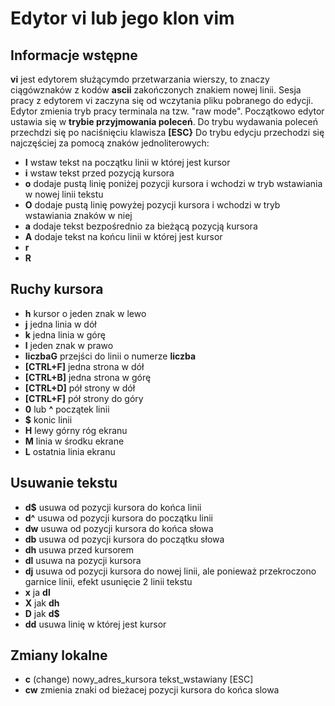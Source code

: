 # Edytor vi lub jego klon vim
## Informacje wstępne
__vi__ jest edytorem służącymdo przetwarzania wierszy, to znaczy ciągówznaków z kodów __ascii__ zakończonych znakiem
nowej linii. Sesja pracy z edytorem vi zaczyna się od wczytania pliku pobranego do edycji. Edytor zmienia tryb pracy
terminala na tzw. "raw mode". Początkowo edytor ustawia się w __trybie przyjmowania poleceń__.
Do trybu wydawania poleceń przechdzi się po naciśnięciu klawisza __[ESC}__
Do trybu edycju przechodzi się najczęściej za pomocą znaków jednoliterowych:
* __I__ wstaw tekst na początku linii w której jest kursor
* __i__ wstaw tekst przed pozycją kursora
* __o__ dodaje pustą linię poniżej pozycji kursora i wchodzi w tryb wstawiania w nowej linii tekstu
* __O__ dodaje pustą linię powyżej pozycji kursora i wchodzi w tryb wstawiania znaków w niej
* __a__ dodaje tekst bezpośrednio za bieżącą pozycją kursora
* __A__ dodaje tekst na końcu linii w której jest kursor
* __r__
* __R__
 

## Ruchy kursora

* __h__ kursor o jeden znak w lewo
* __j__ jedna linia w dół
* __k__ jedna linia w górę
* __l__ jeden znak w prawo
* __liczbaG__ przejści do linii o numerze __liczba__
* __[CTRL+F]__ jedna strona w dół
* __[CTRL+B]__ jedna strona w górę
* __[CTRL+D]__ pół strony w dół
* __[CTRL+F]__ pół strony do góry
* __0__  lub __^__ początek linii
* __$__ konic linii
* __H__ lewy górny róg ekranu
* __M__ linia w środku ekrane
* __L__ ostatnia linia ekranu


## Usuwanie tekstu

* __d$__ usuwa od pozycji kursora do  końca linii
* __d^__ usuwa od pozycji kursora do  początku linii
* __dw__ usuwa od pozycji kursora do  końca słowa
* __db__ usuwa od pozycji kursora do  początku słowa
* __dh__ usuwa przed kursorem
* __dl__ usuwa na pozycji kursora
* __dj__ usuwa od pozycji kursora do  nowej linii, ale ponieważ przekroczono garnice linii, efekt usunięcie 2 linii tekstu
* __x__ ja __dl__
* __X__ jak __dh__
* __D__ jak __d$__
* __dd__ usuwa linię w której jest kursor

## Zmiany lokalne

* __c__ (change) nowy_adres_kursora tekst_wstawiany [ESC]
* __cw__ zmienia znaki od bieżacej pozycji kursora do końca slowa
